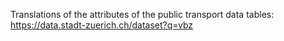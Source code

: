 Translations of the attributes of the public transport data tables: https://data.stadt-zuerich.ch/dataset?q=vbz
